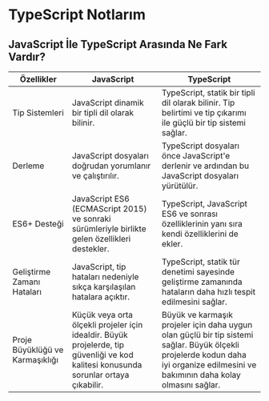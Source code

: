 # TypeScript Notlarım

## JavaScript İle TypeScript Arasında Ne Fark Vardır?

| Özellikler                   | JavaScript                                                                                  | TypeScript                                                                                           |
|------------------------------|---------------------------------------------------------------------------------------------|------------------------------------------------------------------------------------------------------|
| Tip Sistemleri               | JavaScript dinamik bir tipli dil olarak bilinir.                                            | TypeScript, statik bir tipli dil olarak bilinir. Tip belirtimi ve tip çıkarımı ile güçlü bir tip sistemi sağlar. |
| Derleme                      | JavaScript dosyaları doğrudan yorumlanır ve çalıştırılır.                                   | TypeScript dosyaları önce JavaScript'e derlenir ve ardından bu JavaScript dosyaları yürütülür.      |
| ES6+ Desteği                | JavaScript ES6 (ECMAScript 2015) ve sonraki sürümleriyle birlikte gelen özellikleri destekler.| TypeScript, JavaScript ES6 ve sonrası özelliklerinin yanı sıra kendi özelliklerini de ekler.         |
| Geliştirme Zamanı Hataları  | JavaScript, tip hataları nedeniyle sıkça karşılaşılan hatalara açıktır.                     | TypeScript, statik tür denetimi sayesinde geliştirme zamanında hataların daha hızlı tespit edilmesini sağlar. |
| Proje Büyüklüğü ve Karmaşıklığı | Küçük veya orta ölçekli projeler için idealdir. Büyük projelerde, tip güvenliği ve kod kalitesi konusunda sorunlar ortaya çıkabilir. | Büyük ve karmaşık projeler için daha uygun olan güçlü bir tip sistemi sağlar. Büyük ölçekli projelerde kodun daha iyi organize edilmesini ve bakımının daha kolay olmasını sağlar. |
